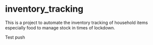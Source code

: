 # inventory_tracking
This is a project to automate the inventory tracking of household items especially food to manage stock in times of lockdown.

Test push
